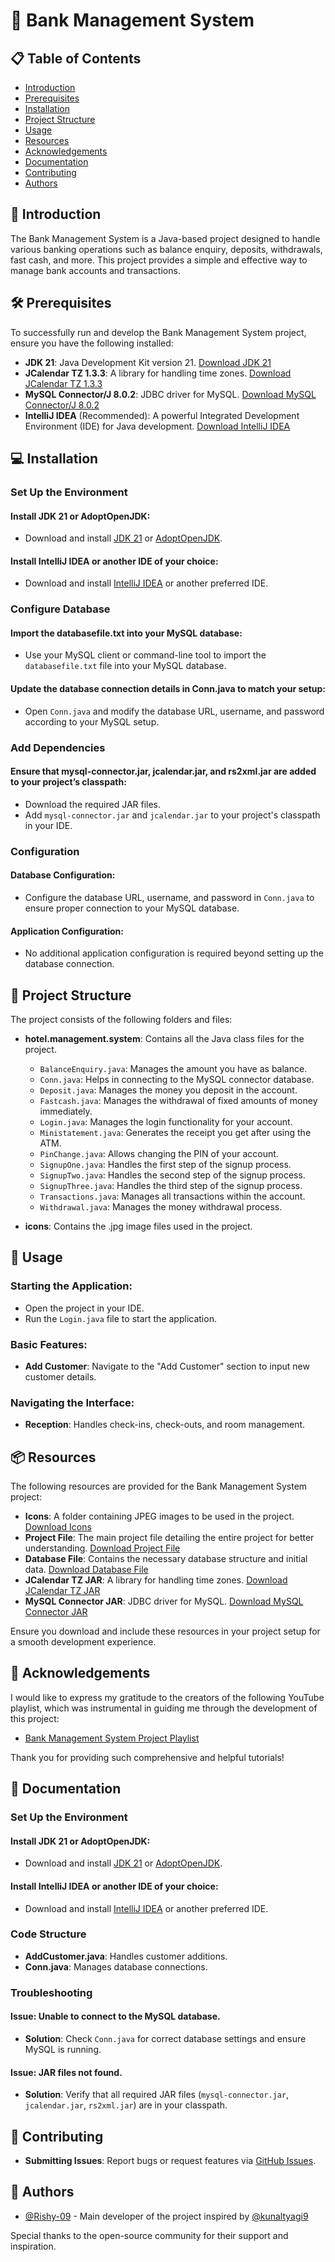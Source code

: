 # 🌟 Bank Management System

## 📋 Table of Contents
- [Introduction](#introduction)
- [Prerequisites](#prerequisites)
- [Installation](#installation)
- [Project Structure](#project-structure)
- [Usage](#usage)
- [Resources](#resources)
- [Acknowledgements](#acknowledgements)
- [Documentation](#documentation)
- [Contributing](#contributing)
- [Authors](#authors)

## 📖 Introduction
The Bank Management System is a Java-based project designed to handle various banking operations such as balance enquiry, deposits, withdrawals, fast cash, and more. This project provides a simple and effective way to manage bank accounts and transactions.

## 🛠 Prerequisites
To successfully run and develop the Bank Management System project, ensure you have the following installed:
- **JDK 21**: Java Development Kit version 21. [Download JDK 21](https://www.oracle.com/java/technologies/javase-jdk21-downloads.html)
- **JCalendar TZ 1.3.3**: A library for handling time zones. [Download JCalendar TZ 1.3.3](https://mvnrepository.com/artifact/com.toedter/jcalendar-tz/1.3.3)
- **MySQL Connector/J 8.0.2**: JDBC driver for MySQL. [Download MySQL Connector/J 8.0.2](https://dev.mysql.com/downloads/connector/j/8.0.html)
- **IntelliJ IDEA** (Recommended): A powerful Integrated Development Environment (IDE) for Java development. [Download IntelliJ IDEA](https://www.jetbrains.com/idea/download/)

## 💻 Installation

### Set Up the Environment

#### Install JDK 21 or AdoptOpenJDK:
- Download and install [JDK 21](https://www.oracle.com/java/technologies/javase-jdk21-downloads.html) or [AdoptOpenJDK](https://adoptopenjdk.net/).

#### Install IntelliJ IDEA or another IDE of your choice:
- Download and install [IntelliJ IDEA](https://www.jetbrains.com/idea/download/) or another preferred IDE.

### Configure Database

#### Import the databasefile.txt into your MySQL database:
- Use your MySQL client or command-line tool to import the `databasefile.txt` file into your MySQL database.

#### Update the database connection details in Conn.java to match your setup:
- Open `Conn.java` and modify the database URL, username, and password according to your MySQL setup.

### Add Dependencies

#### Ensure that mysql-connector.jar, jcalendar.jar, and rs2xml.jar are added to your project’s classpath:
- Download the required JAR files.
- Add `mysql-connector.jar` and `jcalendar.jar` to your project's classpath in your IDE.

### Configuration

#### Database Configuration:
- Configure the database URL, username, and password in `Conn.java` to ensure proper connection to your MySQL database.

#### Application Configuration:
- No additional application configuration is required beyond setting up the database connection.

## 📂 Project Structure

The project consists of the following folders and files:

- **hotel.management.system**: Contains all the Java class files for the project.
    - `BalanceEnquiry.java`: Manages the amount you have as balance.
    - `Conn.java`: Helps in connecting to the MySQL connector database.
    - `Deposit.java`: Manages the money you deposit in the account.
    - `Fastcash.java`: Manages the withdrawal of fixed amounts of money immediately.
    - `Login.java`: Manages the login functionality for your account.
    - `Ministatement.java`: Generates the receipt you get after using the ATM.
    - `PinChange.java`: Allows changing the PIN of your account.
    - `SignupOne.java`: Handles the first step of the signup process.
    - `SignupTwo.java`: Handles the second step of the signup process.
    - `SignupThree.java`: Handles the third step of the signup process.
    - `Transactions.java`: Manages all transactions within the account.
    - `Withdrawal.java`: Manages the money withdrawal process.

- **icons**: Contains the .jpg image files used in the project.

## 🚀 Usage

### Starting the Application:
- Open the project in your IDE.
- Run the `Login.java` file to start the application.

### Basic Features:
- **Add Customer**: Navigate to the "Add Customer" section to input new customer details.

### Navigating the Interface:
- **Reception**: Handles check-ins, check-outs, and room management.

## 📦 Resources

The following resources are provided for the Bank Management System project:

- **Icons**: A folder containing JPEG images to be used in the project. [Download Icons](https://drive.google.com/drive/folders/1XgW-Y6Nzg-6-o9T_bsqN5UKSha_wEvs7)
- **Project File**: The main project file detailing the entire project for better understanding. [Download Project File](https://drive.google.com/drive/folders/1XgW-Y6Nzg-6-o9T_bsqN5UKSha_wEvs7)
- **Database File**: Contains the necessary database structure and initial data. [Download Database File](https://drive.google.com/drive/folders/1XgW-Y6Nzg-6-o9T_bsqN5UKSha_wEvs7)
- **JCalendar TZ JAR**: A library for handling time zones. [Download JCalendar TZ JAR](https://drive.google.com/drive/folders/1XgW-Y6Nzg-6-o9T_bsqN5UKSha_wEvs7)
- **MySQL Connector JAR**: JDBC driver for MySQL. [Download MySQL Connector JAR](https://drive.google.com/drive/folders/1XgW-Y6Nzg-6-o9T_bsqN5UKSha_wEvs7)

Ensure you download and include these resources in your project setup for a smooth development experience.

## 🙏 Acknowledgements

I would like to express my gratitude to the creators of the following YouTube playlist, which was instrumental in guiding me through the development of this project:

- [Bank Management System Project Playlist](https://www.youtube.com/watch?v=pMR_48AF-A0&list=PL_6klLfS1WqG8mRCW5a-bIViq1DbzQkp9&index=1&t=0s)

Thank you for providing such comprehensive and helpful tutorials!

## 📑 Documentation

### Set Up the Environment

#### Install JDK 21 or AdoptOpenJDK:
- Download and install [JDK 21](https://www.oracle.com/java/technologies/javase-jdk21-downloads.html) or [AdoptOpenJDK](https://adoptopenjdk.net/).

#### Install IntelliJ IDEA or another IDE of your choice:
- Download and install [IntelliJ IDEA](https://www.jetbrains.com/idea/download/) or another preferred IDE.

### Code Structure

- **AddCustomer.java**: Handles customer additions.
- **Conn.java**: Manages database connections.

### Troubleshooting

#### Issue: Unable to connect to the MySQL database.
- **Solution**: Check `Conn.java` for correct database settings and ensure MySQL is running.

#### Issue: JAR files not found.
- **Solution**: Verify that all required JAR files (`mysql-connector.jar`, `jcalendar.jar`, `rs2xml.jar`) are in your classpath.

## 🤝 Contributing

- **Submitting Issues**: Report bugs or request features via [GitHub Issues](https://github.com/Rishy-09/Bank-management-system/issues).

## 👥 Authors

- [@Rishy-09](https://github.com/Rishy-09) - Main developer of the project inspired by [@kunaltyagi9](https://github.com/kunaltyagi9)

Special thanks to the open-source community for their support and inspiration.
